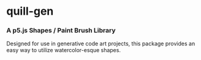 # quill-gen

### A p5.js Shapes / Paint Brush Library

Designed for use in generative code art projects, this package provides an easy way to utilize watercolor-esque shapes. 